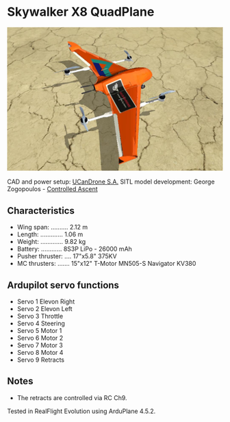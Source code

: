 # Skywalker X8 QuadPlane

![JPG](cover.jpg)

CAD and power setup: [UCanDrone S.A.](https://ucandrone.com/)
SITL model development: George Zogopoulos - [Controlled Ascent](https://controlled-ascent.com/)

## Characteristics

* Wing span: .......... 2.12 m
* Length: ............. 1.06 m
* Weight: ............. 9.82 kg
* Battery: ............ 8S3P LiPo - 26000 mAh
* Pusher thruster: .... 17"x5.8" 375KV
* MC thrusters: ....... 15"x12" T-Motor MN505-S Navigator KV380

## Ardupilot servo functions
* Servo 1       Elevon Right
* Servo 2       Elevon Left
* Servo 3       Throttle
* Servo 4       Steering
* Servo 5       Motor 1
* Servo 6       Motor 2
* Servo 7       Motor 3
* Servo 8       Motor 4
* Servo 9       Retracts

## Notes

* The retracts are controlled via RC Ch9.

Tested in RealFlight Evolution using ArduPlane 4.5.2.

